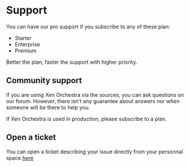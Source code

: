 # Support

You can have our pro support if you subscribe to any of these plan:

* Starter
* Enterprise
* Premium

Better the plan, faster the support with higher priority.

## Community support

If you are using Xen Orchestra via the sources, you can ask questions on our forum. However, there isn't any guarantee about answers nor when someone will be there to help you.

If Xen Orchestra is used in production, please subscribe to a plan.

## Open a ticket

You can open a ticket describing your issue directly from your personnal space [here](https://xen-orchestra.com/#!/member/support)
